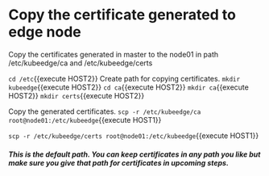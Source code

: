 # Copy the certificate generated to edge node

Copy the certificates generated in master to the node01 in path /etc/kubeedge/ca and /etc/kubeedge/certs

`cd /etc`{{execute HOST2}}
Create path for copying certificates.
`mkdir kubeedge`{{execute HOST2}}
`cd ca`{{execute HOST2}}
`mkdir ca`{{execute HOST2}}
`mkdir certs`{{execute HOST2}}

Copy the generated certificates.
`scp -r /etc/kubeedge/ca root@node01:/etc/kubeedge`{{execute HOST1}}

`scp -r /etc/kubeedge/certs root@node01:/etc/kubeedge`{{execute HOST1}}

##### _This is the default path. You can keep certificates in any path you like but make sure you give that path for certificates in upcoming steps._